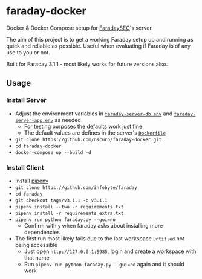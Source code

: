 # faraday-docker

Docker & Docker Compose setup for [FaradaySEC](https://faradaysec.com/)'s server.  

The aim of this project is to get a working Faraday setup up and running as
quick and reliable as possible. Useful when evaluating if Faraday is of any use to you or not.

Built for Faraday 3.1.1 - most likely works for future versions also.

## Usage

### Install Server

* Adjust the environment variables in [`faraday-server-db.env`](./faraday-server-db.env) and [`faraday-server-app.env`](./faraday-server-app.env) as needed
  * For testing purposes the defaults work just fine
  * The default values are defines in the server's [`Dockerfile`](./images/faraday-server/Dockerfile)
* `git clone https://github.com/nscuro/faraday-docker.git`
* `cd faraday-docker`
* `docker-compose up --build -d`

### Install Client

* Install [pipenv](https://github.com/pypa/pipenv)
* `git clone https://github.com/infobyte/faraday`
* `cd faraday`
* `git checkout tags/v3.1.1 -b v3.1.1`
* `pipenv install --two -r requirements.txt`
* `pipenv install -r requirements_extra.txt`
* `pipenv run python faraday.py --gui=no`
  * Confirm with `y` when faraday asks about installing more dependencies
* The first run most likely fails due to the last workspace `untitled` not being accessible
  * Just open `http://127.0.0.1:5985`, login and create a workspace with that name
  * Run `pipenv run python faraday.py --gui=no` again and it should work
